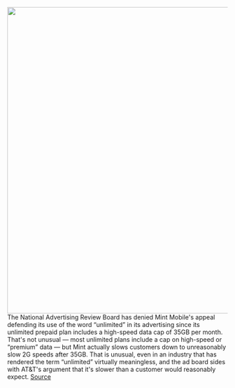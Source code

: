 <img src='https://cdn.vox-cdn.com/thumbor/RZrxPOO0bttY0vSWZ5tNSKi61uo=/0x0:1202x901/1200x800/filters:focal(505x355:697x547)/cdn.vox-cdn.com/uploads/chorus_image/image/70303318/Fox_Art_04_resize.0.jpg' width='700px' /><br/>
The National Advertising Review Board has denied Mint Mobile's appeal defending its use of the word “unlimited” in its advertising since its unlimited prepaid plan includes a high-speed data cap of 35GB per month. That's not unusual — most unlimited plans include a cap on high-speed or “premium” data — but Mint actually slows customers down to unreasonably slow 2G speeds after 35GB. That is unusual, even in an industry that has rendered the term “unlimited” virtually meaningless, and the ad board sides with AT&T's argument that it's slower than a customer would reasonably expect.
<a href='https://www.theverge.com/2021/12/21/22848536/mint-mobile-prepaid-unlimited-ad'> Source <a/>